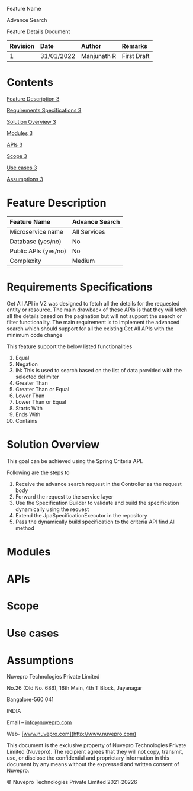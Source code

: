 ﻿Feature Name





Advance Search

Feature Details Document	




|Revision|Date|Author|Remarks|
| :- | :- | :- | :- |
|1|31/01/2022|Manjunath R|First Draft|



# Contents
[Feature Description	3](#_toc94016944)

[Requirements Specifications	3](#_toc94016945)

[Solution Overview	3](#_toc94016946)

[Modules	3](#_toc94016947)

[APIs	3](#_toc94016948)

[Scope	3](#_toc94016949)

[Use cases	3](#_toc94016950)

[Assumptions	3](#_toc94016951)




# <a name="_toc94016944"></a>Feature Description


|Feature Name|Advance Search|
| :- | :- |
|Microservice name|All Services|
|Database (yes/no)|No|
|Public APIs (yes/no)|No|
|Complexity|Medium|

# <a name="_toc94016945"></a>Requirements Specifications

Get All API in V2 was designed to fetch all the details for the requested entity or resource. The main drawback of these APIs is that they will fetch all the details based on the pagination but will not support the search or filter functionality. The main requirement is to implement the advanced search which should support for all the existing Get All APIs with the minimum code change

This feature support the below listed functionalities

1. Equal
1. Negation
1. IN: This is used to search based on the list of data provided with the selected delimiter
1. Greater Than
1. Greater Than or Equal
1. Lower Than
1. Lower Than or Equal
1. Starts With
1. Ends With
1. Contains 

# <a name="_toc94016946"></a>Solution Overview	

This goal can be achieved using the Spring Criteria API. 

Following are the steps to 

1. Receive the advance search request in the Controller as the request body
1. Forward the request to the service layer
1. Use the Specification Builder to validate and build the specification dynamically using the request
1. Extend the JpaSpecificationExecutor in the repository
1. Pass the dynamically build specification to the criteria API find All method
# <a name="_toc94016947"></a>Modules

# <a name="_toc94016948"></a>APIs
# <a name="_toc94016949"></a>Scope
# <a name="_toc94016950"></a>Use cases
# <a name="_toc94016951"></a>Assumptions












Nuvepro Technologies Private Limited

No.26 (Old No. 686), 16th Main, 4th T Block, Jayanagar

Bangalore-560 041

INDIA

Email – <info@nuvepro.com> 

Web- [www.nuvepro.com](http://www.nuvepro.com)




This document is the exclusive property of Nuvepro Technologies Private Limited (Nuvepro). The recipient agrees that they will not copy, transmit, use, or disclose the confidential and proprietary information in this document by any means without the expressed and written consent of Nuvepro. 





© Nuvepro Technologies Private Limited 2021-20226
